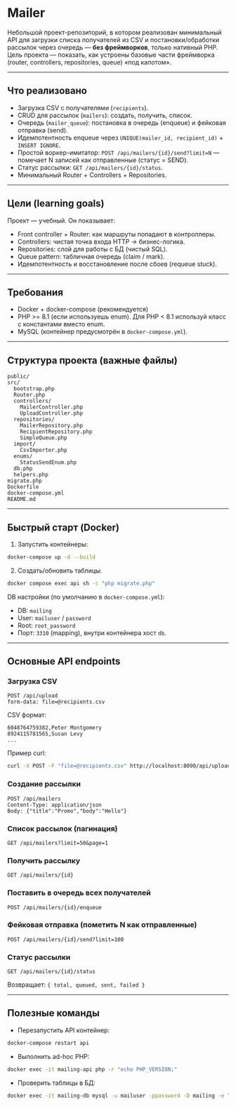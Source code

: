 # Mailer

Небольшой проект-репозиторий, в котором реализован минимальный API для загрузки списка получателей из CSV и постановки/обработки рассылок через очередь — **без фреймворков**, только нативный PHP.  
Цель проекта — показать, как устроены базовые части фреймворка (router, controllers, repositories, queue) «под капотом».

---

## Что реализовано
- Загрузка CSV с получателями (`recipients`).
- CRUD для рассылок (`mailers`): создать, получить, список.
- Очередь (`mailer_queue`): постановка в очередь (enqueue) и фейковая отправка (send).
- Идемпотентность enqueue через `UNIQUE(mailer_id, recipient_id)` + `INSERT IGNORE`.
- Простой воркер-имитатор: `POST /api/mailers/{id}/send?limit=N` — помечает N записей как отправленные (статус = SEND).
- Статус рассылки: `GET /api/mailers/{id}/status`.
- Минимальный Router + Controllers + Repositories.

---

## Цели (learning goals)
Проект — учебный. Он показывает:
- Front controller + Router: как маршруты попадают в контроллеры.
- Controllers: чистая точка входа HTTP → бизнес-логика.
- Repositories: слой для работы с БД (чистый SQL).
- Queue pattern: табличная очередь (claim / mark).
- Идемпотентность и восстановление после сбоев (requeue stuck).

---

## Требования
- Docker + docker-compose (рекомендуется)
- PHP >= 8.1 (если используешь enum). Для PHP < 8.1 используй класс с константами вместо enum.
- MySQL (контейнер предусмотрён в `docker-compose.yml`).

---

## Структура проекта (важные файлы)
```
public/                 
src/
  bootstrap.php
  Router.php
  controllers/
    MailerController.php
    UploadController.php
  repositories/
    MailerRepository.php
    RecipientRepository.php
    SimpleQueue.php
  import/
    CsvImporter.php
  enums/
    StatusSendEnum.php
  db.php
  helpers.php
migrate.php
Dockerfile
docker-compose.yml
README.md
```

---

## Быстрый старт (Docker)
1. Запустить контейнеры:
```bash
docker-compose up -d --build
```

2. Создать/обновить таблицы:
```bash
docker compose exec api sh -c "php migrate.php"
```

DB настройки (по умолчанию в `docker-compose.yml`):
- DB: `mailing`
- User: `mailuser` / `password`
- Root: `root_password`
- Порт: `3310` (mapping), внутри контейнера хост `db`.

---

## Основные API endpoints

### Загрузка CSV
```
POST /api/upload
form-data: file=@recipients.csv
```
CSV формат:
```
6048764759382,Peter Montgomery
8924115781565,Susan Levy
...
```

Пример curl:
```bash
curl -X POST -F "file=@recipients.csv" http://localhost:8090/api/upload
```

### Создание рассылки
```
POST /api/mailers
Content-Type: application/json
Body: {"title":"Promo","body":"Hello"}
```

### Список рассылок (пагинация)
```
GET /api/mailers?limit=50&page=1
```

### Получить рассылку
```
GET /api/mailers/{id}
```

### Поставить в очередь всех получателей
```
POST /api/mailers/{id}/enqueue
```

### Фейковая отправка (пометить N как отправленные)
```
POST /api/mailers/{id}/send?limit=100
```

### Статус рассылки
```
GET /api/mailers/{id}/status
```
Возвращает: `{ total, queued, sent, failed }`

---

## Полезные команды
- Перезапустить API контейнер:
```bash
docker-compose restart api
```
- Выполнить ad-hoc PHP:
```bash
docker exec -it mailing-api php -r "echo PHP_VERSION;"
```
- Проверить таблицы в БД:
```bash
docker exec -it mailing-db mysql -u mailuser -ppassword -D mailing -e "SHOW TABLES;"
```
